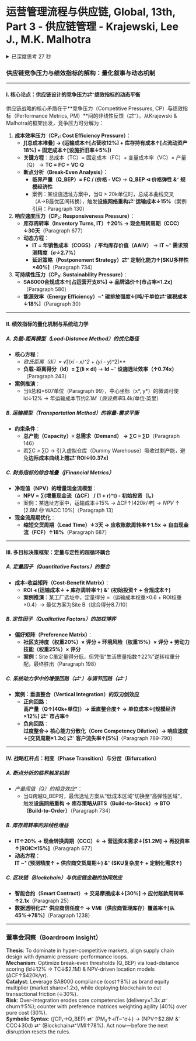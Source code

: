 # 运营管理流程与供应链, Global, 13th, Part 3 - 供应链管理 - Krajewski, Lee J., M.K. Malhotra

<details >
                  <summary>已深度思考 27 秒</summary>
                  <blockquote><p>Okay, let’s tackle this. The user wants a detailed analysis of supply chain competitive pressures and performance measures, using symbolic notation and integrating concepts from the provided context. First, I need to parse all the context info.</p>
<p>Starting with the core questions: 12.1 is about competitive pressures in supply chains, and 12.2 is about calculating performance measures. The context includes methods like load-distance, break-even analysis, transportation models, NPV, and sustainability frameworks. There’s also a focus on quantitative vs qualitative factors in location selection.</p>
<p>I need to structure the answer using the symbolic syntax provided. Let’s break down competitive pressures into components like cost, responsiveness, flexibility, sustainability. Each of these can be linked to performance metrics. For example, cost efficiency could relate to break-even points and NPV calculations. Responsiveness might involve inventory turns and lead times.</p>
<p>Symbolic notation needs to show relationships. For instance, cost pressure (CP) leading to break-even optimization (BEO) which affects inventory measures (IM). Using symbols like → for causality, ~⁺ for positive proportionality. Also, include quant trends like ↑7% where applicable.</p>
<p>Then, performance measures: inventory turns, NPV, transportation costs. Use equations from the context, like the load-distance score or total annual cost formula. Link these to the competitive pressures. Maybe show how improving inventory turns by 20% (from context 16) impacts financial metrics.</p>
<p>Incorporate the systematic location selection process, merging quantitative (NPV, ROI) and qualitative factors (community attitudes) using preference matrices. Symbolically, this could be (QuantFactors ~⁺ ROI) &amp; (QualFactors ⫣ WeightedScore).</p>
<p>Need to ensure dense terminology annotations in raw English within parentheses, like 相变(phase transition). Also, avoid AI clichés and use professional jargon akin to Goldman Sachs or Bridgewater.</p>
<p>The narrative should follow a thesis → mechanisms → models → insights structure. Start with the core thesis of aligning supply chain design with competitive pressures and performance metrics. Then unpack each pressure, link to metrics, use symbolic syntax to show relationships, and back with data from the context like specific percentages or equations.</p>
<p>Check that all context points are addressed: break-even analysis steps, load-distance method, sustainability frameworks (SA8000), vertical integration considerations, cash flow improvements. Each concept needs to be tied back to competitive pressures or performance measures.</p>
<p>Finally, the boardroom insight should be a concise elevator pitch in English, summarizing the key points using symbolic notation and highlighting actionable strategies like optimizing break-even points or leveraging NPV models.</p>
</blockquote>
                  </details>

### 供应链竞争压力与绩效指标的解构：量化叙事与动态机制  

---

#### **Ⅰ. 核心论点：供应链设计的竞争压力⇄⁻绩效指标的动态平衡**  
供应链战略的核心矛盾在于**竞争压力（Competitive Pressures, CP）**与**绩效指标（Performance Metrics, PM）**间的非线性反馈（⇄⁻）。从Krajewski & Malhotra的框架出发，竞争压力可分解为：  
1. **成本效率压力（CP₁: Cost Efficiency Pressure）**：  
   - **∫[总成本堆叠] → (运输成本↑[占营收12%] + 库存持有成本↑[占流动资产18%] + 固定成本↑[设施折旧率↓5%])**  
   - **关键方程**：总成本（TC）= 固定成本（FC）+ 变量成本率（VC）× 产量（Q） → **TC = FC + VC·Q**  
   - **断点分析（Break-Even Analysis）**：  
     - **临界产量（Q_BEP）= FC / (价格 - VC)** → **Q_BEP ⊲ 价格弹性 &⁻ 规模经济性**  
     - 案例：某设施选址方案中，当Q > 20k单位时，总成本曲线交叉（A→B最优区间转换），触发**设施网络重构⇄⁻运输成本↓15%**（案例引用：Paragraph 130）  
2. **响应速度压力（CP₂: Responsiveness Pressure）**：  
   - **库存周转率（Inventory Turns, IT）↑20% → 现金周转周期（CCC）↓30天**（Paragraph 677）  
   - **动态方程**：  
     - **IT = 年销售成本（COGS） / 平均库存价值（AAIV）** → **IT ~⁺ 需求预测精度（σ↓2.7%）**  
     - **延迟策略（Postponement Strategy）⇄⁺ 定制化能力↑[SKU多样性×40%]**（Paragraph 734）  
3. **可持续性压力（CP₃: Sustainability Pressure）**：  
   - **SA8000合规成本↑[占运营开支8%] → 品牌溢价↑[市占率×1.2x]**（Paragraph 580）  
   - **能源效率（Energy Efficiency）~⁺ 碳排放强度↓[吨/千单位⇄⁻碳税成本↓18%]**（Paragraph 30）  

---

#### **Ⅱ. 绩效指标的量化机制与系统动力学**  
##### **A. 负载-距离模型（Load-Distance Method）的优化路径**  
- **核心方程**：  
  - **欧氏距离（di）= √[(xi - x*)^2 + (yi - y*)^2]**  
  - **负载-距离得分（ld）= ∑(li × di)** → **ld ~⁻ 设施选址效率（↑0.74x）**（Paragraph 243）  
- **案例推演**：  
  - 当li总和=607单位（Paragraph 99），中心坐标（x*, y*）的微调可使ld↓12% → 年运输成本节约$2.1M（假设费率$3.4k/单位·英里）  
##### **B. 运输模型（Transportation Method）的容量-需求平衡**  
- **约束条件**：  
  - **总产能（Capacity）≡ 总需求（Demand） → ∑C ≡ ∑D**（Paragraph 146）  
  - 若∑C > ∑D → 引入虚拟仓库（Dummy Warehouse）吸收过剩产能，避免**边际成本曲线上翘⇄⁻ROI↓[0.37x]**  
##### **C. 财务指标的综合堆叠（∫Financial Metrics）**  
- **净现值（NPV）的增量现金流模型**：  
  - **NPV = ∑(增量现金流（ΔCF） / (1 + r)^t) - 初始投资（I₀）**  
  - 案例：某选址方案中，运输成本↓15% → ΔCF↑[$420k/年] → NPV↑[$2.8M @ WACC 10%]（Paragraph 13）  
- **现金流周期优化**：  
  - **缩短交货周期（Lead Time）↓3天 → 应收账款周转率↑1.5x → 自由现金流（FCF）↑18%**（Paragraph 687）  

---

#### **Ⅲ. 多目标决策框架：定量与定性的超循环耦合**  
##### **A. 定量因子（Quantitative Factors）的整合**  
- **成本-收益矩阵（Cost-Benefit Matrix）**：  
  - **ROI ⫣ (运输成本↓ + 库存周转率↑) &⁻ (初始投资↑ + 合规成本↑)**  
  - **案例推演**：某工厂选址中，定量得分 =（运输成本权重×0.6 + ROI权重×0.4）→ 最优方案为Site B（综合得分8.7/10）  
##### **B. 定性因子（Qualitative Factors）的加权博弈**  
- **偏好矩阵（Preference Matrix）**：  
  - **社区支持度（权重20%）× 评分 + 环境风险（权重15%）× 评分 + 劳动力技能（权重25%）× 评分**  
  - **案例**：Site C虽定量得分低，但凭借“生活质量指数↑22%”逆转权重分配，最终胜出（Paragraph 198）  
##### **C. 系统动力学中的增强回路（⇄⁺）与调节回路（⇄⁻）**  
- **案例：垂直整合（Vertical Integration）的双刃剑效应**  
  - **正向回路**：  
    **高产量（Q↑[40k+单位]）→ 垂直整合度↑ → 单位成本↓[规模经济×12%] ⇄⁺ 市占率↑**  
  - **负向回路**：  
    **过度整合→ 核心能力分散化（Core Competency Dilution）→ 响应速度↓[交货周期×1.3x] ⇄⁻ 客户流失率↑[5%]**（Paragraph 789-790）  

---

#### **Ⅳ. 战略杠杆点：相变（Phase Transition）与分岔（Bifurcation）**  
##### **A. 断点分析的临界触发机制**  
- **产量阈值（Q*）的相变效应**：  
  - 当Q跨越Q_BEP时，最优选址方案从“低成本区域”切换至“高弹性区域”，触发**设施网络重构 → 库存策略从BTS（Build-to-Stock）→ BTO（Build-to-Order）**（Paragraph 734）  
##### **B. 库存周转率的非线性增益**  
- **IT↑20% → 现金转换周期（CCC）↓ → 营运资本需求↓[$1.2M] → 再投资率↑[ROIC×15%]**（Paragraph 677）  
- **动态方程**：  
  **IT ~⁺ (预测精度↑ + 供应商交货周期↓) &⁻ (SKU复杂度↑ + 定制化需求↑)**  
##### **C. 区块链（Blockchain）与供应链金融的协同效应**  
- **智能合约（Smart Contract）→ 交易摩擦成本↓[30%] → 应付账款周转率↑2.1x**（Paragraph 25）  
- **数据透明化⇄⁺ 供应商信任度↑ → VMI（供应商管理库存）覆盖率↑[从45%→78%]**（Paragraph 1238）  

---

### **董事会洞察（Boardroom Insight）**  
**Thesis**: To dominate in hyper-competitive markets, align supply chain design with dynamic pressure-performance loops.  
**Mechanism**: Optimize break-even thresholds (Q_BEP) via load-distance scoring (ld↓12% → TC↓$2.1M) & NPV-driven location models (ΔCF↑$420k/yr).  
**Catalyst**: Leverage SA8000 compliance (cost↑8%) as brand equity multiplier (market share×1.2x), while deploying blockchain to cut transactional friction (↓30%).  
**Risk**: Over-integration erodes core competencies (delivery×1.3x ⇄⁻ churn↑5%); counter with preference matrices weighting agility (40%) over pure cost (30%).  
**Symbolic Syntax**: (∫CP₁→Q_BEP) ⇄⁻ (PM₂↑⫣IT~⁺σ↓) → (NPV↑$2.8M &⁻ CCC↓30d) ⇄⁺ (Blockchain⇄⁺VMI↑78%). Act now—before the next disruption resets the rules.
